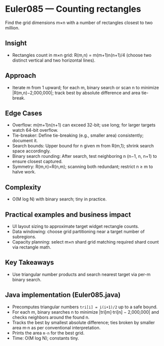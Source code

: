 # Euler085 — Counting rectangles

Find the grid dimensions m×n with a number of rectangles closest to two million.

## Insight

- Rectangles count in m×n grid: R(m,n) = m(m+1)n(n+1)/4 (choose two distinct vertical and two horizontal lines).

## Approach

- Iterate m from 1 upward; for each m, binary search or scan n to minimize |R(m,n)−2,000,000|; track best by absolute difference and area tie-break.

## Edge Cases
- Overflow: m(m+1)n(n+1) can exceed 32-bit; use long; for larger targets watch 64-bit overflow.
- Tie-breaker: Define tie-breaking (e.g., smaller area) consistently; document it.
- Search bounds: Upper bound for n given m from R(m,1); shrink search space accordingly.
- Binary search rounding: After search, test neighboring n (n−1, n, n+1) to ensure closest captured.
- Symmetry: R(m,n)=R(n,m); scanning both redundant; restrict n ≥ m to halve work.

## Complexity
- O(M log N) with binary search; tiny in practice.

## Practical examples and business impact
- UI layout sizing to approximate target widget rectangle counts.
- Data windowing: choose grid partitioning near a target number of subregions.
- Capacity planning: select m×n shard grid matching required shard count via rectangle math.

## Key Takeaways
- Use triangular number products and search nearest target via per-m binary search.

## Java implementation (Euler085.java)
- Precomputes triangular numbers `tri[i] = i(i+1)/2` up to a safe bound.
- For each m, binary searches n to minimize |tri[m]·tri[n] − 2,000,000| and checks neighbors around the found n.
- Tracks the best by smallest absolute difference; ties broken by smaller area m·n as per conventional interpretation.
- Prints the area `m·n` for the best grid.
- Time: O(M log N); constants tiny.
